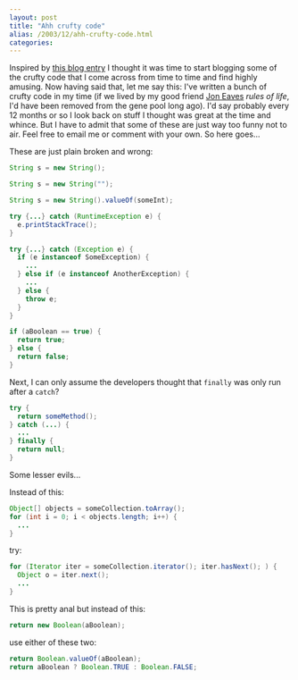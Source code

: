 ```yaml
---
layout: post
title: "Ahh crufty code"
alias: /2003/12/ahh-crufty-code.html
categories:
---
```

Inspired by [this blog entry](http://www.talios.com/read/373492.htm) I thought it was time to start blogging some of the crufty code that I come across from time to time and find highly amusing. Now having said that, let me say this: I've written a bunch of crufty code in my time (if we lived by my good friend [Jon Eaves](http://www.eaves.org/jon) _rules of life_, I'd have been removed from the gene pool long ago). I'd say probably every 12 months or so I look back on stuff I thought was great at the time and whince. But I have to admit that some of these are just way too funny not to air. Feel free to email me or comment with your own. So here goes...

These are just plain broken and wrong:

``` java
String s = new String();
```

``` java
String s = new String("");
```

``` java
String s = new String().valueOf(someInt);
```

``` java
try {...} catch (RuntimeException e) {
  e.printStackTrace();
}
```

``` java
try {...} catch (Exception e) {
  if (e instanceof SomeException) {
    ...
  } else if (e instanceof AnotherException) {
    ...
  } else {
    throw e;
  }
}
```

``` java
if (aBoolean == true) {
  return true;
} else {
  return false;
}
```

Next, I can only assume the developers thought that `finally` was only run after a `catch`?

``` java
try {
  return someMethod();
} catch (...) {
  ...
} finally {
  return null;
}
```

Some lesser evils...

Instead of this:

``` java
Object[] objects = someCollection.toArray();
for (int i = 0; i < objects.length; i++) {
  ...
}
```

try:

``` java
for (Iterator iter = someCollection.iterator(); iter.hasNext(); ) {
  Object o = iter.next();
  ...
}
```

This is pretty anal but instead of this:

``` java
return new Boolean(aBoolean);
```

use either of these two:

``` java
return Boolean.valueOf(aBoolean);
return aBoolean ? Boolean.TRUE : Boolean.FALSE;
```
